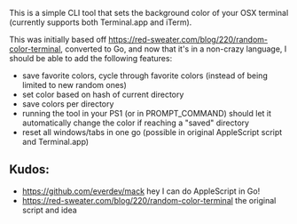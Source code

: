 This is a simple CLI tool that sets the background color of your OSX terminal (currently supports both Terminal.app and
iTerm).

This was initially based off https://red-sweater.com/blog/220/random-color-terminal, converted to Go, and now that it's
in a non-crazy language, I should be able to add the following features:

* save favorite colors, cycle through favorite colors (instead of being limited to new random ones)
* set color based on hash of current directory
* save colors per directory
* running the tool in your PS1 (or in PROMPT_COMMAND) should let it automatically change the color if reaching a "saved" directory
* reset all windows/tabs in one go (possible in original AppleScript script and Terminal.app)

Kudos:
---------
* https://github.com/everdev/mack hey I can do AppleScript in Go!
* https://red-sweater.com/blog/220/random-color-terminal the original script and idea

